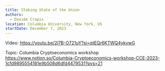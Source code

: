 ```yaml
---
title: Staking State of the Union
authors:
  - Davide Crapis
location: Columbia University, New York, US
startDate: December 7, 2023
---
```


Video: <https://youtu.be/2l7B-O721uY?si=qtEQr6KTWQ4ykvwG>

Topic: Columbia Cryptoeconomics workshop <https://www.notion.so/Columbia-Cryptoeconomics-workshop-CCE-2023-1cfd9895554181e9b508d6dfd4479531?pvs=21>
